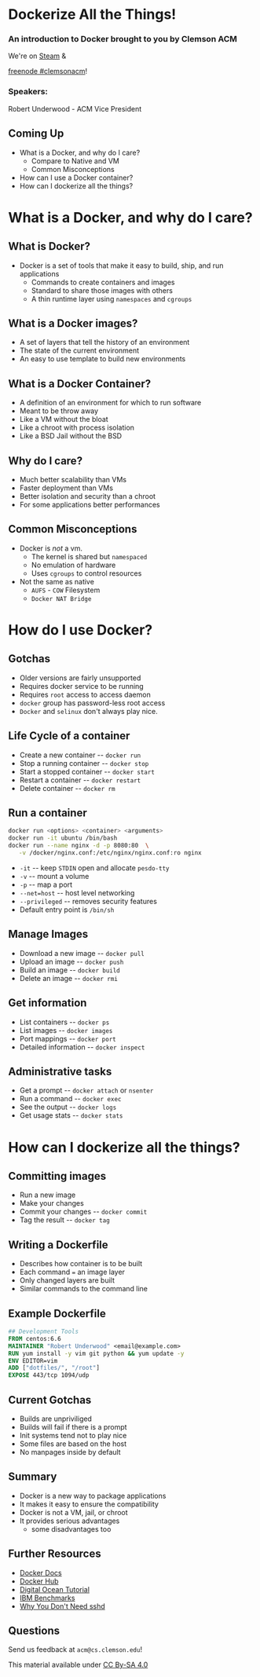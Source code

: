 # Dockerize All the Things!


### An introduction to Docker brought to you by Clemson ACM

We're on [Steam](http://steamcommunity.com/groups/clemsonacm) &

[freenode #clemsonacm](irc.freenode.com)!

### Speakers:

Robert Underwood - ACM Vice President



## Coming Up

- What is a Docker, and why do I care?
   - Compare to Native and VM
   - Common Misconceptions
- How can I use a Docker container?
- How can I dockerize all the things?



# What is a Docker, and why do I care?



## What is Docker?

- Docker is a set of tools that make it easy to build, ship, and run
   applications
   - Commands to create containers and images
   - Standard to share those images with others
   - A thin runtime layer using `namespaces` and `cgroups`



## What is a Docker images?

- A set of layers that tell the history of an environment
- The state of the current environment
- An easy to use template to build new environments



## What is a Docker Container?

- A definition of an environment for which to run software
- Meant to be throw away
- Like a VM without the bloat
- Like a chroot with process isolation
- Like a BSD Jail without the BSD



## Why do I care?

- Much better scalability than VMs
- Faster deployment than VMs
- Better isolation and security than a chroot
- For some applications better performances



## Common Misconceptions

- Docker is _not_ a vm.
   - The kernel is shared but `namespaced`
   - No emulation of hardware
   - Uses `cgroups` to control resources
- Not the same as native
   - `AUFS` - `COW` Filesystem
   - `Docker NAT Bridge`



# How do I use Docker?



## Gotchas

- Older versions are fairly unsupported
- Requires docker service to be running
- Requires `root` access to access daemon
- `docker` group has password-less root access
- `Docker` and `selinux` don't always play nice.



## Life Cycle of a container

- Create a new container -- `docker run`
- Stop a running container -- `docker stop`
- Start a stopped container -- `docker start`
- Restart a container -- `docker restart`
- Delete container -- `docker rm`



## Run a container

```bash
docker run <options> <container> <arguments>
docker run -it ubuntu /bin/bash
docker run --name nginx -d -p 8080:80  \
   -v /docker/nginx.conf:/etc/nginx/nginx.conf:ro nginx
```

- `-it` -- keep `STDIN` open and allocate `pesdo-tty`
- `-v` -- mount a volume
- `-p` -- map a port
- `--net=host` -- host level networking 
- `--privileged` -- removes security features
- Default entry point is `/bin/sh`



## Manage Images

- Download a new image -- `docker pull`
- Upload an image -- `docker push`
- Build an image -- `docker build`
- Delete an image -- `docker rmi`



## Get information

- List containers -- `docker ps`
- List images -- `docker images`
- Port mappings -- `docker port`
- Detailed information -- `docker inspect`



## Administrative tasks

- Get a prompt -- `docker attach` or `nsenter`
- Run a command -- `docker exec`
- See the output -- `docker logs`
- Get usage stats -- `docker stats`



# How can I dockerize all the things?



## Committing images

- Run a new image
- Make your changes
- Commit your changes -- `docker commit`
- Tag the result -- `docker tag`



## Writing a Dockerfile

- Describes how container is to be built
- Each command `=` an image layer
- Only changed layers are built
- Similar commands to the command line



## Example Dockerfile

```dockerfile
## Development Tools
FROM centos:6.6
MAINTAINER "Robert Underwood" <email@example.com>
RUN yum install -y vim git python && yum update -y
ENV EDITOR=vim
ADD ["dotfiles/", "/root"]
EXPOSE 443/tcp 1094/udp
```



## Current Gotchas

- Builds are unpriviliged 
- Builds will fail if there is a prompt
- Init systems tend not to play nice
- Some files are based on the host
- No manpages inside by default



## Summary

- Docker is a new way to package applications
- It makes it easy to ensure the compatibility
- Docker is not a VM, jail, or chroot
- It provides serious advantages 
   - some disadvantages too



## Further Resources

- [Docker Docs]()
- [Docker Hub][]
- [Digital Ocean Tutorial][]
- [IBM Benchmarks][]
- [Why You Don't Need sshd][]



## Questions

Send us feedback at `acm@cs.clemson.edu`!

This material available under [CC By-SA 4.0](http://creativecommons.org/licenses/by-sa/4.0/)

[Digital Ocean Tutorial]: https://www.digitalocean.com/community/tutorials/the-docker-ecosystem-an-introduction-to-common-components "Great Tutorial Series"
[Docker Hub]: https://registry.hub.docker.com/ "Base image repo"
[Docker Docs]:  https://docs.docker.com/ "Project Documentation"
[IBM Benchmarks]: http://domino.research.ibm.com/library/cyberdig.nsf/papers/0929052195DD819C85257D2300681E7B/$File/rc25482.pdf "very detailed benchmarks"
[Why You Don't Need sshd]: https://blog.docker.com/2014/06/why-you-dont-need-to-run-sshd-in-docker/ "tools to administrate docker containers"
